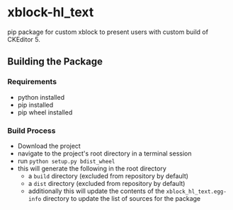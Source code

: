 # xblock-hl_text
pip package for custom xblock to present users with custom build of CKEditor 5.



## Building the Package

### Requirements
- python installed
- pip installed
- pip wheel installed


### Build Process
- Download the project 
- navigate to the project's root directory in a terminal session
- run `python setup.py bdist_wheel`
 - this will generate the following in the root directory
   - a `build` directory (excluded from repository by default)
   - a `dist` directory (excluded from repository by default)
   - additionally this will update the contents of the `xblock_hl_text.egg-info` directory to update the list of sources for the package
  
  
  
